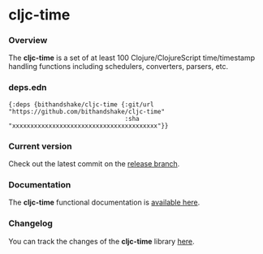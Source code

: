 
# cljc-time

### Overview

The <strong>cljc-time</strong> is a set of at least 100 Clojure/ClojureScript
time/timestamp handling functions including schedulers, converters, parsers, etc.

### deps.edn

```
{:deps {bithandshake/cljc-time {:git/url "https://github.com/bithandshake/cljc-time"
                                :sha     "xxxxxxxxxxxxxxxxxxxxxxxxxxxxxxxxxxxxxxxx"}}
```

### Current version

Check out the latest commit on the [release branch](https://github.com/bithandshake/cljc-time/tree/release).

### Documentation

The <strong>cljc-time</strong> functional documentation is [available here](documentation/COVER.md).

### Changelog

You can track the changes of the <strong>cljc-time</strong> library [here](CHANGES.md).
